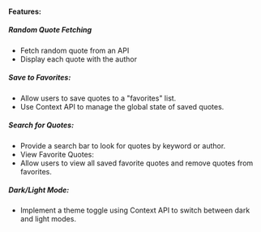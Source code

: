 <!-- #### Project: Quate Generator with Favorites -->

#### Features:

##### Random Quote Fetching

- Fetch random quote from an API
- Display each quote with the author

##### Save to Favorites:

- Allow users to save quotes to a "favorites" list.
- Use Context API to manage the global state of saved quotes.

##### Search for Quotes:

- Provide a search bar to look for quotes by keyword or author.
- View Favorite Quotes:
- Allow users to view all saved favorite quotes and remove quotes from favorites.

##### Dark/Light Mode:

- Implement a theme toggle using Context API to switch between dark and light modes.



